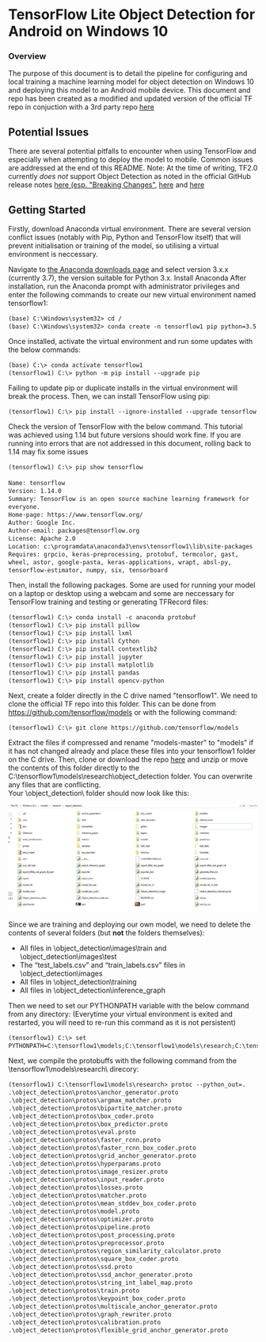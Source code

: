 # TensorFlow Lite Object Detection for Android on Windows 10
### Overview
The purpose of this document is to detail the pipeline for configuring and local training a machine learning model for object detection on Windows 10 and deploying this model to an Android mobile device.
This document and repo has been created as a modified and updated version of the official TF repo in conjuction with a 3rd party repo [here](https://github.com/EdjeElectronics/TensorFlow-Object-Detection-API-Tutorial-Train-Multiple-Objects-Windows-10)

## Potential Issues
There are several potential pitfalls to encounter when using TensorFlow and especially when attempting to deploy the model to mobile. Common issues are addressed at the end of this README. 
Note: At the time of writing, TF2.0 currently *does not* support Object Detection as noted in the official GitHub release notes [here (esp. "Breaking Changes"](https://github.com/tensorflow/tensorflow/releases/tag/v2.0.0-alpha0), [here](https://github.com/tensorflow/models/issues/7036) and [here](https://github.com/tensorflow/models/issues/6423)

## Getting Started
Firstly, download Anaconda virtual environment. There are several version conflict issues (notably with Pip, Python and TensorFlow itself) that will prevent initialisation or training of the model, so utilising a virtual environment is neccessary.  

Navigate to [the Anaconda downloads page](https://www.anaconda.com/distribution/) and select version 3.x.x (currently 3.7), the version suitable for Python 3.x. Install Anaconda After installation, run the Anaconda prompt with administrator privileges and enter the following commands to create our new virtual environment named tensorflow1: 

```
(base) C:\Windows\system32> cd /
(base) C:\Windows\system32> conda create -n tensorflow1 pip python=3.5
```

Once installed, activate the virtual environment and run some updates with the below commands:
```
(base) C:\> conda activate tensorflow1
(tensorflow1) C:\> python -m pip install --upgrade pip
```
Failing to update pip or duplicate installs in the virtual environment will break the process. 
Then, we can install TensorFlow using pip:

```
(tensorflow1) C:\> pip install --ignore-installed --upgrade tensorflow
```
Check the version of TensorFlow with the below command. This tutorial was achieved using 1.14 but future versions should work fine. If you are running into errors that are not addressed in this document, rolling back to 1.14 may fix some issues

```
(tensorflow1) C:\> pip show tensorflow

Name: tensorflow
Version: 1.14.0
Summary: TensorFlow is an open source machine learning framework for everyone.
Home-page: https://www.tensorflow.org/
Author: Google Inc.
Author-email: packages@tensorflow.org
License: Apache 2.0
Location: c:\programdata\anaconda3\envs\tensorflow1\lib\site-packages
Requires: grpcio, keras-preprocessing, protobuf, termcolor, gast, wheel, astor, google-pasta, keras-applications, wrapt, absl-py, tensorflow-estimator, numpy, six, tensorboard
``` 
Then, install the following packages. Some are used for running your model on a laptop or desktop using a webcam and some are neccessary for TensorFlow training and testing or generating TFRecord files: 

```
(tensorflow1) C:\> conda install -c anaconda protobuf
(tensorflow1) C:\> pip install pillow
(tensorflow1) C:\> pip install lxml
(tensorflow1) C:\> pip install Cython
(tensorflow1) C:\> pip install contextlib2
(tensorflow1) C:\> pip install jupyter
(tensorflow1) C:\> pip install matplotlib
(tensorflow1) C:\> pip install pandas
(tensorflow1) C:\> pip install opencv-python
```
Next, create a folder directly in the C drive named "tensorflow1". We need to clone the official TF repo into this folder. This can be done from https://github.com/tensorflow/models or with the following command: 
```
(tensorflow1) C:\> git clone https://github.com/tensorflow/models
```
Extract the files if compressed and rename "models-master" to "models" if it has not changed already and place these files into your tensorflow1 folder on the C drive. Then, clone or download the repo [here](https://github.com/EdjeElectronics/TensorFlow-Object-Detection-API-Tutorial-Train-Multiple-Objects-Windows-10) and unzip or move the contents of this folder directly to the C:\tensorflow1\models\research\object_detection folder. You can overwrite any files that are conflicting.  
Your \object_detection\ folder should now look like this:

<p align="center">
  <img src="folderSnip.JPG">
</p>


Since we are training and deploying our own model, we need to delete the contents of several folders (but **not** the folders themselves):

- All files in \object_detection\images\train and \object_detection\images\test
- The “test_labels.csv” and “train_labels.csv” files in \object_detection\images
- All files in \object_detection\training
- All files in \object_detection\inference_graph

Then we need to set our PYTHONPATH variable with the below command from any directory: 
(Everytime your virtual environment is exited and restarted, you will need to re-run this command as it is not persistent) 

```
(tensorflow1) C:\> set PYTHONPATH=C:\tensorflow1\models;C:\tensorflow1\models\research;C:\tensorflow1\models\research\slim
```
Next, we compile the protobuffs with the following command from the \tensorflow1\models\research\ direcory:

```
(tensorflow1) C:\tensorflow1\models\research> protoc --python_out=. .\object_detection\protos\anchor_generator.proto .\object_detection\protos\argmax_matcher.proto .\object_detection\protos\bipartite_matcher.proto .\object_detection\protos\box_coder.proto .\object_detection\protos\box_predictor.proto .\object_detection\protos\eval.proto .\object_detection\protos\faster_rcnn.proto .\object_detection\protos\faster_rcnn_box_coder.proto .\object_detection\protos\grid_anchor_generator.proto .\object_detection\protos\hyperparams.proto .\object_detection\protos\image_resizer.proto .\object_detection\protos\input_reader.proto .\object_detection\protos\losses.proto .\object_detection\protos\matcher.proto .\object_detection\protos\mean_stddev_box_coder.proto .\object_detection\protos\model.proto .\object_detection\protos\optimizer.proto .\object_detection\protos\pipeline.proto .\object_detection\protos\post_processing.proto .\object_detection\protos\preprocessor.proto .\object_detection\protos\region_similarity_calculator.proto .\object_detection\protos\square_box_coder.proto .\object_detection\protos\ssd.proto .\object_detection\protos\ssd_anchor_generator.proto .\object_detection\protos\string_int_label_map.proto .\object_detection\protos\train.proto .\object_detection\protos\keypoint_box_coder.proto .\object_detection\protos\multiscale_anchor_generator.proto .\object_detection\protos\graph_rewriter.proto .\object_detection\protos\calibration.proto .\object_detection\protos\flexible_grid_anchor_generator.proto

```
